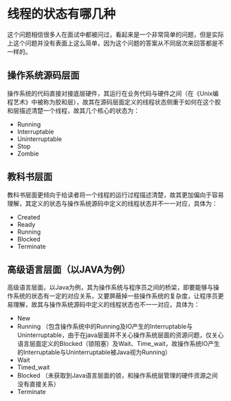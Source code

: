 # 线程的状态有哪几种
这个问题相信很多人在面试中都被问过，看起来是一个非常简单的问题，但是实际上这个问题并没有表面上这么简单，因为这个问题的答案从不同层次来回答都是不一样的。

## 操作系统源码层面
操作系统的代码直接对接底层硬件，其运行在业务代码与硬件之间（在《Unix编程艺术》中被称为胶和层），故其在源码层面定义的线程状态侧重于如何在这个胶和层描述清楚一个线程，故其几个核心的状态为：

- Running
- Interruptable
- Uninterruptable
- Stop
- Zombie

## 教科书层面
教科书层面更倾向于给读者将一个线程的运行过程描述清楚，故其更加偏向于容易理解，其定义的状态与操作系统源码中定义的线程状态并不一一对应，具体为：

- Created
- Ready
- Running
- Blocked
- Terminate


## 高级语言层面（以JAVA为例）
高级语言层面，以Java为例，其为操作系统与程序员之间的桥梁，即要能够与操作系统的状态有一定的对应关系，又要屏蔽掉一些操作系统的复杂度，让程序员更易理解，故其与操作系统源码中定义的线程状态也不一一对应，具体为：

- New
- Running （包含操作系统中的Running及IO产生的Interruptable与Uninterruptable，由于在java层面并不关心操作系统层面的资源问题，仅关心语言层面定义的Blocked（锁阻塞）及Wait、Time_wait，故操作系统IO产生的Interruptable与Uninterruptable被Java视为Running）
- Wait
- Timed_wait
- Blocked （未获取到Java语言层面的锁，和操作系统层管理的硬件资源之间没有直接关系）
- Terminate
